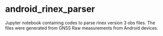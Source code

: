 # android_rinex_parser
Jupyter notebook containing codes to parse rinex version 3 obs files. The files were generated from GNSS Raw measurements from Android devices.
